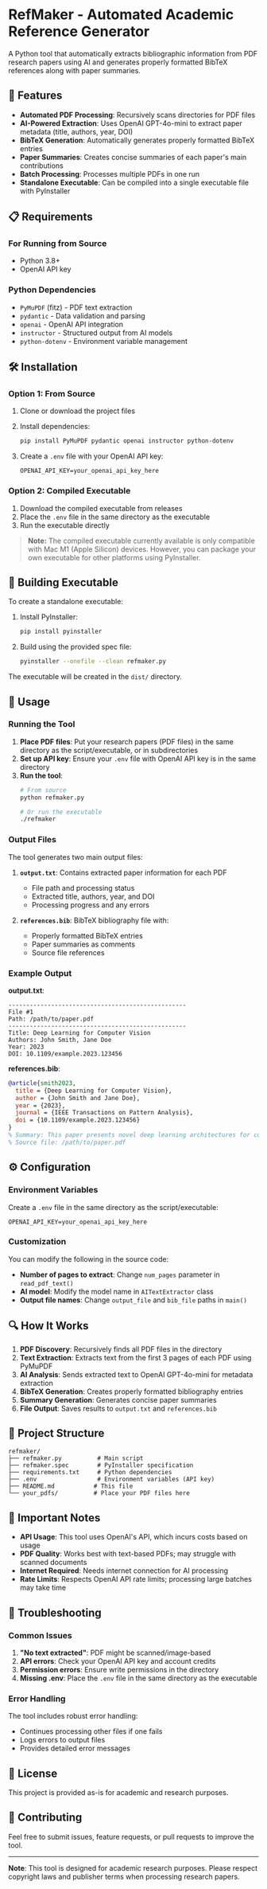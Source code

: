 # RefMaker - Automated Academic Reference Generator

A Python tool that automatically extracts bibliographic information from PDF research papers using AI and generates properly formatted BibTeX references along with paper summaries.

## 🚀 Features

- **Automated PDF Processing**: Recursively scans directories for PDF files
- **AI-Powered Extraction**: Uses OpenAI GPT-4o-mini to extract paper metadata (title, authors, year, DOI)
- **BibTeX Generation**: Automatically generates properly formatted BibTeX entries
- **Paper Summaries**: Creates concise summaries of each paper's main contributions
- **Batch Processing**: Processes multiple PDFs in one run
- **Standalone Executable**: Can be compiled into a single executable file with PyInstaller

## 📋 Requirements

### For Running from Source
- Python 3.8+
- OpenAI API key

### Python Dependencies
- `PyMuPDF` (fitz) - PDF text extraction
- `pydantic` - Data validation and parsing
- `openai` - OpenAI API integration
- `instructor` - Structured output from AI models
- `python-dotenv` - Environment variable management

## 🛠️ Installation

### Option 1: From Source

1. Clone or download the project files
2. Install dependencies:
   ```bash
   pip install PyMuPDF pydantic openai instructor python-dotenv
   ```

3. Create a `.env` file with your OpenAI API key:
   ```
   OPENAI_API_KEY=your_openai_api_key_here
   ```

### Option 2: Compiled Executable

1. Download the compiled executable from releases
2. Place the `.env` file in the same directory as the executable
3. Run the executable directly
> **Note:** The compiled executable currently available is only compatible with Mac M1 (Apple Silicon) devices. However, you can package your own executable for other platforms using PyInstaller.

## 🔧 Building Executable

To create a standalone executable:

1. Install PyInstaller:
   ```bash
   pip install pyinstaller
   ```

2. Build using the provided spec file:
   ```bash
   pyinstaller --onefile --clean refmaker.py
   ```

The executable will be created in the `dist/` directory.

## 📖 Usage

### Running the Tool

1. **Place PDF files**: Put your research papers (PDF files) in the same directory as the script/executable, or in subdirectories
2. **Set up API key**: Ensure your `.env` file with OpenAI API key is in the same directory
3. **Run the tool**:
   ```bash
   # From source
   python refmaker.py
   
   # Or run the executable
   ./refmaker
   ```

### Output Files

The tool generates two main output files:

1. **`output.txt`**: Contains extracted paper information for each PDF
   - File path and processing status
   - Extracted title, authors, year, and DOI
   - Processing progress and any errors

2. **`references.bib`**: BibTeX bibliography file with:
   - Properly formatted BibTeX entries
   - Paper summaries as comments
   - Source file references

### Example Output

**output.txt**:
```
--------------------------------------------------
File #1
Path: /path/to/paper.pdf
--------------------------------------------------
Title: Deep Learning for Computer Vision
Authors: John Smith, Jane Doe
Year: 2023
DOI: 10.1109/example.2023.123456
```

**references.bib**:
```bibtex
@article{smith2023,
  title = {Deep Learning for Computer Vision},
  author = {John Smith and Jane Doe},
  year = {2023},
  journal = {IEEE Transactions on Pattern Analysis},
  doi = {10.1109/example.2023.123456}
}
% Summary: This paper presents novel deep learning architectures for computer vision tasks, achieving state-of-the-art performance on benchmark datasets.
% Source file: /path/to/paper.pdf
```

## ⚙️ Configuration

### Environment Variables

Create a `.env` file in the same directory as the script/executable:

```env
OPENAI_API_KEY=your_openai_api_key_here
```

### Customization

You can modify the following in the source code:

- **Number of pages to extract**: Change `num_pages` parameter in `read_pdf_text()`
- **AI model**: Modify the model name in `AITextExtractor` class
- **Output file names**: Change `output_file` and `bib_file` paths in `main()`

## 🔍 How It Works

1. **PDF Discovery**: Recursively finds all PDF files in the directory
2. **Text Extraction**: Extracts text from the first 3 pages of each PDF using PyMuPDF
3. **AI Analysis**: Sends extracted text to OpenAI GPT-4o-mini for metadata extraction
4. **BibTeX Generation**: Creates properly formatted bibliography entries
5. **Summary Generation**: Generates concise paper summaries
6. **File Output**: Saves results to `output.txt` and `references.bib`

## 📁 Project Structure

```
refmaker/
├── refmaker.py          # Main script
├── refmaker.spec        # PyInstaller specification
├── requirements.txt     # Python dependencies
├── .env                 # Environment variables (API key)
├── README.md           # This file
└── your_pdfs/          # Place your PDF files here
```

## 🚨 Important Notes

- **API Usage**: This tool uses OpenAI's API, which incurs costs based on usage
- **PDF Quality**: Works best with text-based PDFs; may struggle with scanned documents
- **Internet Required**: Needs internet connection for AI processing
- **Rate Limits**: Respects OpenAI API rate limits; processing large batches may take time

## 🐛 Troubleshooting

### Common Issues

1. **"No text extracted"**: PDF might be scanned/image-based
2. **API errors**: Check your OpenAI API key and account credits
3. **Permission errors**: Ensure write permissions in the directory
4. **Missing .env**: Place the `.env` file in the same directory as the executable

### Error Handling

The tool includes robust error handling:
- Continues processing other files if one fails
- Logs errors to output files
- Provides detailed error messages

## 📄 License

This project is provided as-is for academic and research purposes.

## 🤝 Contributing

Feel free to submit issues, feature requests, or pull requests to improve the tool.

---

**Note**: This tool is designed for academic research purposes. Please respect copyright laws and publisher terms when processing research papers.
